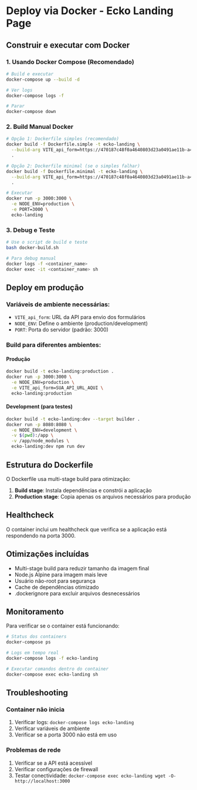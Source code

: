 # Deploy via Docker - Ecko Landing Page

## Construir e executar com Docker

### 1. Usando Docker Compose (Recomendado)

```bash
# Build e executar
docker-compose up --build -d

# Ver logs
docker-compose logs -f

# Parar
docker-compose down
```

### 2. Build Manual Docker

```bash
# Opção 1: Dockerfile simples (recomendado)
docker build -f Dockerfile.simple -t ecko-landing \
  --build-arg VITE_api_form=https://470187c48f0a4640803d23a0491ae11b-a421d35e00a9431bb90c3d034.fly.dev/api/leads \
  .

# Opção 2: Dockerfile minimal (se o simples falhar)
docker build -f Dockerfile.minimal -t ecko-landing \
  --build-arg VITE_api_form=https://470187c48f0a4640803d23a0491ae11b-a421d35e00a9431bb90c3d034.fly.dev/api/leads \
  .

# Executar
docker run -p 3000:3000 \
  -e NODE_ENV=production \
  -e PORT=3000 \
  ecko-landing
```

### 3. Debug e Teste

```bash
# Use o script de build e teste
bash docker-build.sh

# Para debug manual
docker logs -f <container_name>
docker exec -it <container_name> sh
```

## Deploy em produção

### Variáveis de ambiente necessárias:

- `VITE_api_form`: URL da API para envio dos formulários
- `NODE_ENV`: Define o ambiente (production/development)
- `PORT`: Porta do servidor (padrão: 3000)

### Build para diferentes ambientes:

#### Produção

```bash
docker build -t ecko-landing:production .
docker run -p 3000:3000 \
  -e NODE_ENV=production \
  -e VITE_api_form=SUA_API_URL_AQUI \
  ecko-landing:production
```

#### Development (para testes)

```bash
docker build -t ecko-landing:dev --target builder .
docker run -p 8080:8080 \
  -e NODE_ENV=development \
  -v $(pwd):/app \
  -v /app/node_modules \
  ecko-landing:dev npm run dev
```

## Estrutura do Dockerfile

O Dockerfile usa multi-stage build para otimização:

1. **Build stage**: Instala dependências e constrói a aplicação
2. **Production stage**: Copia apenas os arquivos necessários para produção

## Healthcheck

O container inclui um healthcheck que verifica se a aplicação está respondendo na porta 3000.

## Otimizações incluídas

- Multi-stage build para reduzir tamanho da imagem final
- Node.js Alpine para imagem mais leve
- Usuário não-root para segurança
- Cache de dependências otimizado
- .dockerignore para excluir arquivos desnecessários

## Monitoramento

Para verificar se o container está funcionando:

```bash
# Status dos containers
docker-compose ps

# Logs em tempo real
docker-compose logs -f ecko-landing

# Executar comandos dentro do container
docker-compose exec ecko-landing sh
```

## Troubleshooting

### Container não inicia

1. Verificar logs: `docker-compose logs ecko-landing`
2. Verificar variáveis de ambiente
3. Verificar se a porta 3000 não está em uso

### Problemas de rede

1. Verificar se a API está acessível
2. Verificar configurações de firewall
3. Testar conectividade: `docker-compose exec ecko-landing wget -O- http://localhost:3000`
